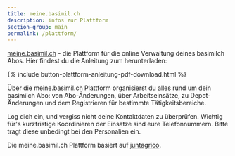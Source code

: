 ```yaml
---
title: meine.basimil.ch
description: infos zur Plattform
section-group: main
permalink: /plattform/
---
```


[meine.basimil.ch](https://meine.basimil.ch) - die Plattform für die online Verwaltung deines basimilch Abos. Hier findest du die Anleitung zum herunterladen:


{% include button-plattform-anleitung-pdf-download.html %}

Über die meine.basimil.ch Plattform organisierst du alles rund um dein basimilch Abo: von Abo-Änderungen, über Arbeitseinsätze, zu Depot-Änderungen und dem Registrieren für bestimmte Tätigkeitsbereiche.

Log dich ein, und vergiss nicht deine Kontaktdaten zu überprüfen. 
Wichtig für's kurzfristige Koordinieren der Einsätze sind eure Telefonnummern. Bitte tragt diese unbedingt bei den Personalien ein.

Die meine.basimil.ch Plattform basiert auf [juntagrico](https://juntagrico.org).

